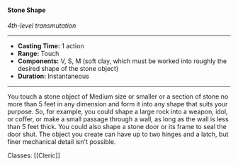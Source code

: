 #### Stone Shape
*4th-level transmutation*
___
- **Casting Time:** 1 action
- **Range:** Touch
- **Components:** V, S, M (soft clay, which must be worked into roughly the desired shape of the stone object)
- **Duration:** Instantaneous
---
You touch a stone object of Medium size or smaller or a section of stone no more than 5 feet in any dimension and form it into any shape that suits your purpose. So, for example, you could shape a large rock into a weapon, idol, or coffer, or make a small passage through a wall, as long as the wall is less than 5 feet thick. You could also shape a stone door or its frame to seal the door shut. The object you create can have up to two hinges and a latch, but finer mechanical detail isn't possible.

Classes: [[Cleric]]